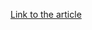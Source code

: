 [Link to the article](https://www.sentinelone.com/labs/socgholish-diversifies-and-expands-its-malware-staging-infrastructure-to-counter-defenders/)

